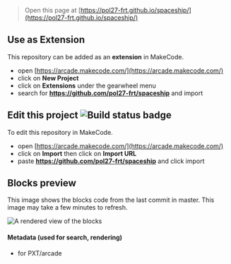  


> Open this page at [https://pol27-frt.github.io/spaceship/](https://pol27-frt.github.io/spaceship/)

## Use as Extension

This repository can be added as an **extension** in MakeCode.

* open [https://arcade.makecode.com/](https://arcade.makecode.com/)
* click on **New Project**
* click on **Extensions** under the gearwheel menu
* search for **https://github.com/pol27-frt/spaceship** and import

## Edit this project ![Build status badge](https://github.com/pol27-frt/spaceship/workflows/MakeCode/badge.svg)

To edit this repository in MakeCode.

* open [https://arcade.makecode.com/](https://arcade.makecode.com/)
* click on **Import** then click on **Import URL**
* paste **https://github.com/pol27-frt/spaceship** and click import

## Blocks preview

This image shows the blocks code from the last commit in master.
This image may take a few minutes to refresh.

![A rendered view of the blocks](https://github.com/pol27-frt/spaceship/raw/master/.github/makecode/blocks.png)

#### Metadata (used for search, rendering)

* for PXT/arcade
<script src="https://makecode.com/gh-pages-embed.js"></script><script>makeCodeRender("{{ site.makecode.home_url }}", "{{ site.github.owner_name }}/{{ site.github.repository_name }}");</script>
